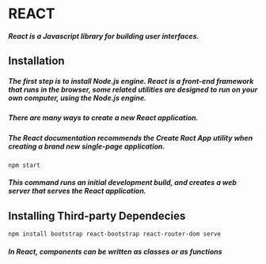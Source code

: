 # REACT

##### React is a Javascript library for building user interfaces.

## Installation

##### The first step is to install Node.js engine. React is a front-end framework that runs in the browser, some related utilities are designed to run on your own computer, using the Node.js engine.

##### There are many ways to create a new React application.

##### The React documentation recommends the _Create Ract App_ utility when creating a brand new single-page application.

```
npm start

```

##### This command runs an initial development build, and creates a web server that serves the React application.

## Installing Third-party Dependecies

```
npm install bootstrap react-bootstrap react-router-dom serve

```

##### In React, components can be written as classes or as functions
